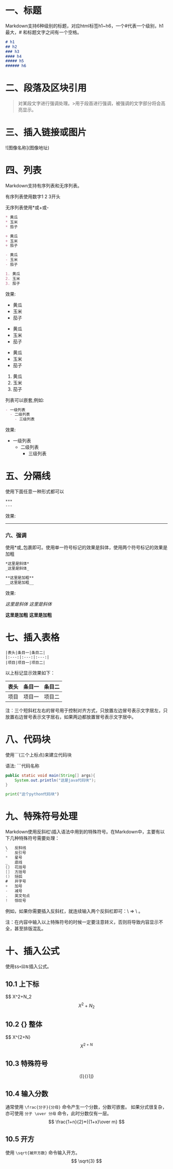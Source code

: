# 一、标题

Markdown支持6种级别的标题，对应html标签h1~h6，一个#代表一个级别，h1最大，# 和标题文字之间有一个空格。

```markdown
# h1
## h2
### h3
#### h4
##### h5
###### h6
```

# 二、段落及区块引用

> 对某段文字进行强调处理。>用于段首进行强调，被强调的文字部分将会高亮显示。

# 三、插入链接或图片

\!\[图像名称]\(图像地址) 

# 四、列表

Markdown支持有序列表和无序列表。

有序列表使用数字1 2 3开头

无序列表使用*或+或-

```markdown
* 黄瓜
* 玉米
* 茄子

+ 黄瓜
+ 玉米
+ 茄子

- 黄瓜
- 玉米
- 茄子

1. 黄瓜
2. 玉米
3. 茄子
```

效果:

* 黄瓜
* 玉米
* 茄子

+ 黄瓜
+ 玉米
+ 茄子

- 黄瓜
- 玉米
- 茄子

1. 黄瓜
2. 玉米
3. 茄子

列表可以嵌套,例如:

```markdown
- 一级列表
  - 二级列表
    - 三级列表
```

效果:

- 一级列表
  - 二级列表
    - 三级列表

# 五、分隔线

使用下面任意一种形式都可以

```undefined
***
---
```

效果:

***

### 六、强调

使用*或_包裹即可。使用单一符号标记的效果是斜体，使用两个符号标记的效果是加粗

```markdown
*这里是斜体*
_这里是斜体_

**这里是加粗**
__这里是加粗__
```

效果:

*这里是斜体*
_这里是斜体_

**这里是加粗**
__这里是加粗__

# 七、插入表格

```ma'r
|表头|条目一|条目二|
|:---:|:---:|:---:|
|项目|项目一|项目二|
```

以上标记显示效果如下：

| 表头 | 条目一 | 条目二 |
| :--: | :----: | :----: |
| 项目 | 项目一 | 项目二 |

注：三个短斜杠左右的冒号用于控制对齐方式，只放置左边冒号表示文字居左，只放置右边冒号表示文字居右，如果两边都放置冒号表示文字居中。

# 八、代码块

使用```(三个上标点)来建立代码块

语法: ```代码名称

```java
public static void main(String[] args){
    System.out.println("这是java代码块");
}
```

```python
print("这个python代码块")
```

# 九、特殊符号处理

Markdown使用反斜杠\插入语法中用到的特殊符号。在Markdown中，主要有以下几种特殊符号需要处理：

```csharp
\   反斜线
`   反引号
*   星号
_   底线
{}  花括号
[]  方括号
()  括弧
#   井字号
+   加号
-   减号
.   英文句点
!   惊叹号
```

例如，如果你需要插入反斜杠，就连续输入两个反斜杠即可：\\ => \ 。

注：在内容中输入以上特殊符号的时候一定要注意转义，否则将导致内容显示不全，甚至排版混乱。

# 十、插入公式

使用`$$+回车`插入公式。

## 10.1 上下标

\$$ X^2+N_2
$$
X^2+N_2
$$


## 10.2 {} 整体

\$$ X^{2+N}
$$
X^{2+N}
$$

## 10.3 特殊符号

$$
\langle \lceil \lfloor \lbrace \rangle \rceil \rfloor \rbrace
$$

## 10.4 输入分数

通常使用 `\frac{分子}{分母}` 命令产生一个分数，分数可嵌套。
 如果分式很复杂，亦可使用 `分子 \over 分母` 命令，此时分数仅有一层。
$$
\frac{1+n}{2}*{{1+x}\over m}
$$

## 10.5 开方

使用 `\sqrt{被开方数}` 命令输入开方。
$$
\sqrt{3}
$$

